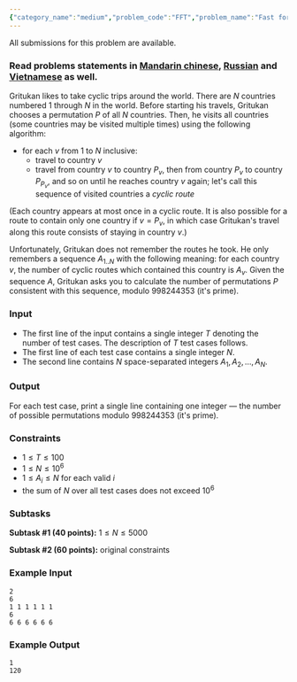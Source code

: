 ```yaml
---
{"category_name":"medium","problem_code":"FFT","problem_name":"Fast forward travelling","languages_supported":{"0":"C","1":"CPP14","2":"JAVA","3":"PYTH","4":"PYTH 3.5","5":"PYPY","6":"CS2","7":"PAS fpc","8":"PAS gpc","9":"RUBY","10":"PHP","11":"GO","12":"NODEJS","13":"HASK","14":"rust","15":"SCALA","16":"swift","17":"D","18":"PERL","19":"FORT","20":"WSPC","21":"ADA","22":"CAML","23":"ICK","24":"BF","25":"ASM","26":"CLPS","27":"PRLG","28":"ICON","29":"SCM qobi","30":"PIKE","31":"ST","32":"NICE","33":"LUA","34":"BASH","35":"NEM","36":"LISP sbcl","37":"LISP clisp","38":"SCM guile","39":"JS","40":"ERL","41":"TCL","42":"kotlin","43":"PERL6","44":"TEXT","45":"SCM chicken","46":"CLOJ","47":"COB","48":"FS"},"max_timelimit":1,"source_sizelimit":50000,"problem_author":"altruist_","problem_tester":"kingofnumbers","date_added":"21-04-2018","tags":{"0":"altruist_"},"editorial_url":"https://discuss.codechef.com/problems/FFT","time":{"view_start_date":1524934802,"submit_start_date":1524934802,"visible_start_date":1524934802,"end_date":1735669800},"is_direct_submittable":false,"layout":"problem"}
---
```

<span class="solution-visible-txt">All submissions for this problem are available.</span><h3>Read problems statements in <a target="_blank" 
href="http://www.codechef.com/download/translated/LTIME59/mandarin/FFT.pdf">Mandarin chinese</a>, <a target="_blank" 
href="http://www.codechef.com/download/translated/LTIME59/russian/FFT.pdf">Russian</a> and <a target="_blank" 
href="http://www.codechef.com/download/translated/LTIME59/vietnamese/FFT.pdf">Vietnamese</a> as well.</h3>

Gritukan likes to take cyclic trips around the world. There are $N$ countries numbered $1$ through $N$ in the world. Before starting his travels, Gritukan chooses a permutation $P$ of all $N$ countries. Then, he visits all countries (some countries may be visited multiple times) using the following algorithm:
- for each $v$ from $1$ to $N$ inclusive:
    - travel to country $v$
    - travel from country $v$ to country $P_v$, then from country $P_v$ to country $P_{P_v}$, and so on until he reaches country $v$ again; let's call this sequence of visited countries a *cyclic route*

(Each country appears at most once in a cyclic route. It is also possible for a route to contain only one country if $v=P_v$, in which case Gritukan's travel along this route consists of staying in country $v$.)

Unfortunately, Gritukan does not remember the routes he took. He only remembers a sequence $A_{1..N}$ with the following meaning: for each country $v$, the number of cyclic routes which contained this country is $A_v$. Given the sequence $A$, Gritukan asks you to calculate the number of permutations $P$ consistent with this sequence, modulo $998244353$ (it's prime).

### Input
- The first line of the input contains a single integer $T$ denoting the number of test cases. The description of $T$ test cases follows.
- The first line of each test case contains a single integer $N$.
- The second line contains $N$ space-separated integers $A_1, A_2, \dots, A_N$. 

### Output
For each test case, print a single line containing one integer — the number of possible permutations modulo $998244353$ (it's prime).

### Constraints 
- $1 \le T \le 100$
- $1 \le N \le 10^6$
- $1 \le A_i \le N$ for each valid $i$
- the sum of $N$ over all test cases does not exceed $10^6$

### Subtasks
**Subtask #1 (40 points):** $1 \le N \le 5000$

**Subtask #2 (60 points):** original constraints

### Example Input
```
2
6
1 1 1 1 1 1
6
6 6 6 6 6 6
```

### Example Output
```
1
120
```
